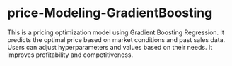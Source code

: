 # price-Modeling-GradientBoosting
This is a pricing optimization model using Gradient Boosting Regression. It predicts the optimal price based on market conditions and past sales data. Users can adjust hyperparameters and values based on their needs. It improves profitability and competitiveness.
